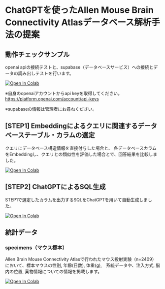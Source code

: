 # ChatGPTを使ったAllen Mouse Brain Connectivity Atlasデータベース解析手法の提案

## 動作チェックサンプル

openai apiの接続テストと、supabase（データベースサービス）への接続とデータの読み出しテストを行います。

[![Open In Colab](https://colab.research.google.com/assets/colab-badge.svg)](https://colab.research.google.com/github/FujiiWebWorks/chatgpt-database-analysis-app/blob/main/sample.ipynb)

※自身のopenaiアカウントからapi keyを取得してください。
https://platform.openai.com/account/api-keys

※supabaseの情報は管理者にお尋ねください。


## [STEP1] Embeddingによるクエリに関連するデータベーステーブル・カラムの選定

クエリにデータベース構造情報を直接付与した場合と、
各データベースカラムをEmbeddingし、クエリとの類似性を評価した場合とで、回答結果を比較しました。

[![Open In Colab](https://colab.research.google.com/assets/colab-badge.svg)](https://colab.research.google.com/github/FujiiWebWorks/chatgpt-database-analysis-app/blob/main/STEP1_select_table_columns_with_embedding.ipynb)


## [STEP2] ChatGPTによるSQL生成

STEP1で選定したカラムを出力するSQLをChatGPTを用いて自動生成しました。

[![Open In Colab](https://colab.research.google.com/assets/colab-badge.svg)](https://colab.research.google.com/github/FujiiWebWorks/chatgpt-database-analysis-app/blob/main/STEP2_generate_sql_with_openai_api.ipynb)


## 統計データ

### specimens（マウス標本）

Allen Brain Mouse Connectivity Atlasで行われたマウス投射実験（n=2409）において、標本マウスの性別, 年齢(日数), 体重(g),　系統データや、注入方式, 脳内の位置, 薬物情報についての情報を掲載します。

[![Open In Colab](https://colab.research.google.com/assets/colab-badge.svg)](https://colab.research.google.com/github/FujiiWebWorks/chatgpt-database-analysis-app/blob/main/stats_specimens.ipynb)
